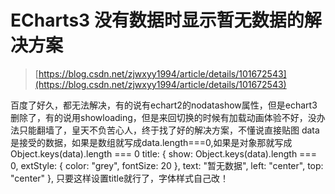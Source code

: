 # ECharts3 没有数据时显示暂无数据的解决方案

> [https://blog.csdn.net/zjwxyy1994/article/details/101672543](https://blog.csdn.net/zjwxyy1994/article/details/101672543)

百度了好久，都无法解决，有的说有echart2的nodatashow属性，但是echart3删除了，有的说用showloading，但是来回切换的时候有加载动画体验不好，没办法只能翻墙了，皇天不负苦心人，终于找了好的解决方案，不懂说直接贴图 data是接受的数据，如果是数组就写成data.length===0,如果是对象那就写成Object.keys\(data\).length === 0 title: { show: Object.keys\(data\).length === 0, extStyle: { color: "grey", fontSize: 20 }, text: "暂无数据", left: "center", top: "center" }, 只要这样设置title就行了，字体样式自己改！

